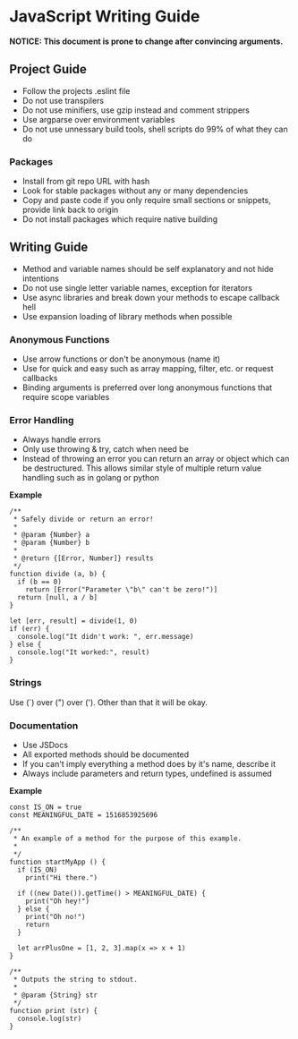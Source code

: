 # JavaScript Writing Guide

**NOTICE: This document is prone to change after convincing arguments.**

## Project Guide

 * Follow the projects .eslint file
 * Do not use transpilers
 * Do not use minifiers, use gzip instead and comment strippers
 * Use argparse over environment variables
 * Do not use unnessary build tools, shell scripts do 99% of what they can do

### Packages

 * Install from git repo URL with hash
 * Look for stable packages without any or many dependencies
 * Copy and paste code if you only require small sections or snippets,
   provide link back to origin
 * Do not install packages which require native building

## Writing Guide

 * Method and variable names should be self explanatory and not hide intentions
 * Do not use single letter variable names, exception for iterators
 * Use async libraries and break down your methods to escape callback hell
 * Use expansion loading of library methods when possible

### Anonymous Functions

 * Use arrow functions or don't be anonymous (name it)
 * Use for quick and easy such as array mapping, filter, etc. or request callbacks
 * Binding arguments is preferred over long anonymous functions that require scope variables

### Error Handling

 * Always handle errors
 * Only use throwing & try, catch when need be
 * Instead of throwing an error you can return an array or object which can be destructured.
   This allows similar style of multiple return value handling such as in golang or python

**Example**

    /**
     * Safely divide or return an error!
     *
     * @param {Number} a
     * @param {Number} b
     *
     * @return {[Error, Number]} results
     */
    function divide (a, b) {
      if (b == 0)
        return [Error("Parameter \"b\" can't be zero!")]
      return [null, a / b]
    }
    
    let [err, result] = divide(1, 0)
    if (err) {
      console.log("It didn't work: ", err.message)
    } else {
      console.log("It worked:", result)
    }

### Strings

Use (\`) over (") over ('). Other than that it will be okay.

### Documentation

 * Use JSDocs
 * All exported methods should be documented
 * If you can't imply everything a method does by it's name, describe it
 * Always include parameters and return types, undefined is assumed

**Example**

    const IS_ON = true
    const MEANINGFUL_DATE = 1516853925696
    
    /**
     * An example of a method for the purpose of this example.
     *
     */
    function startMyApp () {
      if (IS_ON)
        print("Hi there.")
    
      if ((new Date()).getTime() > MEANINGFUL_DATE) {
        print("Oh hey!")
      } else {
        print("Oh no!")
        return
      }
    
      let arrPlusOne = [1, 2, 3].map(x => x + 1)
    }
    
    /**
     * Outputs the string to stdout.
     *
     * @param {String} str
     */
    function print (str) {
      console.log(str)
    }
